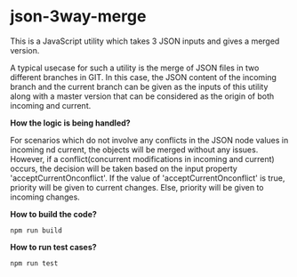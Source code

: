 # json-3way-merge

This is a JavaScript utility which takes 3 JSON inputs and gives a merged version.  

A typical usecase for such a utility is the merge of JSON files in two different branches in GIT.  In this case, the JSON content of the incoming branch and the current branch can be given as the inputs of this utility along with a master version that can be considered as the origin of both incoming and current.

**How the logic is being handled?**

For scenarios which do not involve any conflicts in the JSON node values in incoming nd current, the objects will be merged without any issues.
However, if a conflict(concurrent modifications in incoming and current) occurs, the decision will be taken based on the input property 'acceptCurrentOnconflict'.  If the value of 'acceptCurrentOnconflict' is true, priority will be given to current changes.  Else, priority will be given to incoming changes.

**How to build the code?**
```
npm run build
```

**How to run test cases?**
```
npm run test
```
